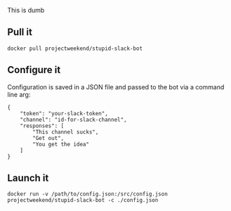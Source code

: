 This is dumb

## Pull it
```
docker pull projectweekend/stupid-slack-bot
```

## Configure it
Configuration is saved in a JSON file and passed to the bot via a command line arg:
```
{
    "token": "your-slack-token",
    "channel": "id-for-slack-channel",
    "responses": [
        "This channel sucks",
        "Get out",
        "You get the idea"
    ]
}
```

## Launch it
```
docker run -v /path/to/config.json:/src/config.json projectweekend/stupid-slack-bot -c ./config.json
```

